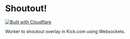 # Shoutout!
[![Built with Cloudflare](https://workers.cloudflare.com/built-with-cloudflare.svg)](https://cloudflare.com)

Worker to shoutout overlay in Kick.com using Websockets.
